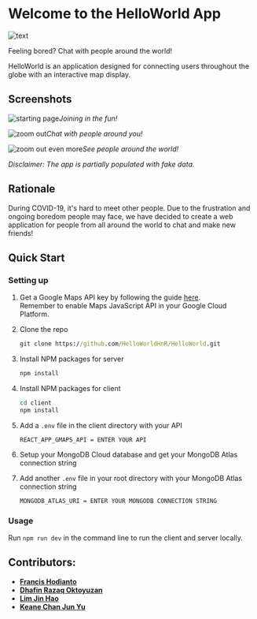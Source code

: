 # Welcome to the HelloWorld App
![text](client/images/HelloWorldIntro.png)

Feeling bored? Chat with people around the world!

HelloWorld is an application designed for connecting users throughout the globe with an interactive map display.

## Screenshots
![starting page](client/images/HelloWorld3.png)*Joining in the fun!*

![zoom out](client/images/HelloWorld2.png)*Chat with people around you!*

![zoom out even more](client/images/HelloWorld.png)*See people around the world!*

*Disclaimer: The app is partially populated with fake data.*

## Rationale
During COVID-19, it's hard to meet other people. Due to the frustration and ongoing boredom people may face, we have decided to create a web application for people from all around the world to chat and make new friends!

## Quick Start
### Setting up
1. Get a Google Maps API key by following the guide [here](https://developers.google.com/maps/documentation/javascript/get-api-key).  
    Remember to enable Maps JavaScript API in your Google Cloud Platform.
    
2. Clone the repo
   ``` cmd
   git clone https://github.com/HelloWorldHnR/HelloWorld.git
   ```

3. Install NPM packages for server
    ``` cmd
    npm install
    ```

4. Install NPM packages for client
    ``` cmd
    cd client
    npm install
    ```

5. Add a `.env` file in the client directory with your API
    ```
    REACT_APP_GMAPS_API = ENTER YOUR API
    ```
6. Setup your MongoDB Cloud database and get your MongoDB Atlas connection string

7. Add another `.env` file in your root directory with your MongoDB Atlas connection string
   ```
   MONGODB_ATLAS_URI = ENTER YOUR MONGODB CONNECTION STRING
   ```

### Usage
Run `npm run dev` in the command line to run the client and server locally.

## Contributors:

- [**Francis Hodianto**](https://github.com/FH-30)
- [**Dhafin Razaq Oktoyuzan**](https://github.com/dhafinrazaq)
- [**Lim Jin Hao**](https://github.com/JinHao-L)
- [**Keane Chan Jun Yu**](https://github.com/keanecjy)
